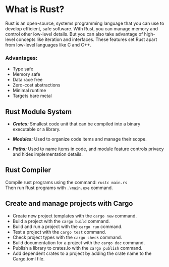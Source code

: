 # What is Rust?
Rust is an open-source, systems programming language that you can use to develop efficient, safe software. With Rust, you can manage memory and control other low-level details. But you can also take advantage of high-level concepts like iteration and interfaces. These features set Rust apart from low-level languages like C and C++.  

### **Advantages:**
- Type safe
- Memory safe
- Data race free
- Zero-cost abstractions
- Minimal runtime
- Targets bare metal

## Rust Module System
- _**Crates:**_ Smallest code unit that can be compiled into a binary executable or a library.

- _**Modules:**_ Used to organize code items and manage their scope.

- _**Paths:**_ Used to name items in code, and module feature controls privacy and hides implementation details.

## Rust Compiler 
Compile rust programs using the command: `rustc main.rs`  
Then run Rust programs with `.\main.exe` command. 

## Create and manage projects with Cargo
- Create new project templates with the `cargo new` command.
- Build a project with the `cargo build` command.
- Build and run a project with the `cargo run` command.
- Test a project with the `cargo test` command.
- Check project types with the `cargo check` command.
- Build documentation for a project with the `cargo doc` command.
- Publish a library to crates.io with the `cargo publish` command.
- Add dependent crates to a project by adding the crate name to the Cargo.toml file.